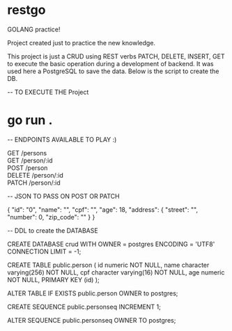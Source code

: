 # restgo

GOLANG practice!

Project created just to practice the new knowledge.

This project is just a CRUD using REST verbs PATCH, DELETE, INSERT, GET to execute the basic operation during a development of backend.
It was used here a PostgreSQL to save the data. Below is the script to create the DB.

-- TO EXECUTE THE Project

# go run .

-- ENDPOINTS AVAILABLE TO PLAY :)

 GET    /persons                  
 GET    /person/:id               
 POST   /person                   
 DELETE /person/:id               
 PATCH  /person/:id               

-- JSON TO PASS ON POST OR PATCH

{
   "id": "0",
    "name": "<NAME>",
    "cpf": "<BRASILIAN DOCUMENT>",
    "age": 18,
    "address": {
        "street": "",
        "number": 0,
        "zip_code": ""
    }
}

-- DDL to create the DATABASE

CREATE DATABASE crud
    WITH 
    OWNER = postgres
    ENCODING = 'UTF8'
    CONNECTION LIMIT = -1;

CREATE TABLE public.person
(
    id numeric NOT NULL,
    name character varying(256) NOT NULL,
    cpf character varying(16) NOT NULL,
    age numeric NOT NULL,
    PRIMARY KEY (id)
);

ALTER TABLE IF EXISTS public.person
    OWNER to postgres;

CREATE SEQUENCE public.personseq
    INCREMENT 1;

ALTER SEQUENCE public.personseq
    OWNER TO postgres;    

